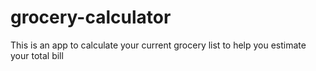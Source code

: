 # grocery-calculator
This is an app to calculate your current grocery list to help you estimate your total bill

